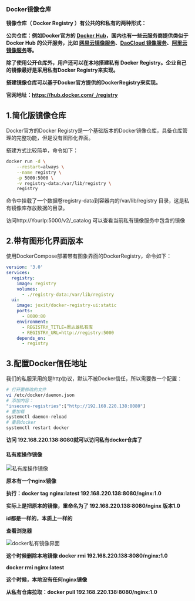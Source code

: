### Docker镜像仓库

**镜像仓库（ Docker Registry ）有公共的和私有的两种形式：**

**公共仓库：例如Docker官方的 [Docker Hub](https://hub.docker.com/)，国内也有一些云服务商提供类似于 Docker Hub 的公开服务，比如 [网易云镜像服务](https://c.163.com/hub)、[DaoCloud](https://hub.daocloud.io/)[ ](https://hub.daocloud.io/)[镜像服务](https://hub.daocloud.io/)、[阿里云镜像服务](https://cr.console.aliyun.com/)等。**



**除了使用公开仓库外，用户还可以在本地搭建私有 Docker Registry。企业自己的镜像最好是采用私有Docker Registry来实现。**



**搭建镜像仓库可以基于Docker官方提供的DockerRegistry来实现。**

**官网地址：https://hub.docker.com/_/registry**



## 1.简化版镜像仓库

Docker官方的Docker Registry是一个基础版本的Docker镜像仓库，具备仓库管理的完整功能，但是没有图形化界面。

搭建方式比较简单，命令如下：

```sh
docker run -d \
    --restart=always \
    --name registry	\
    -p 5000:5000 \
    -v registry-data:/var/lib/registry \
    registry
```



命令中挂载了一个数据卷registry-data到容器内的/var/lib/registry 目录，这是私有镜像库存放数据的目录。

访问http://YourIp:5000/v2/_catalog 可以查看当前私有镜像服务中包含的镜像



## 2.带有图形化界面版本

使用DockerCompose部署带有图象界面的DockerRegistry，命令如下：

```yaml
version: '3.0'
services:
  registry:
    image: registry
    volumes:
      - ./registry-data:/var/lib/registry
  ui:
    image: joxit/docker-registry-ui:static
    ports:
      - 8080:80
    environment:
      - REGISTRY_TITLE=周志雄私有库
      - REGISTRY_URL=http://registry:5000
    depends_on:
      - registry
```



## 3.配置Docker信任地址

我们的私服采用的是http协议，默认不被Docker信任，所以需要做一个配置：

```sh
# 打开要修改的文件
vi /etc/docker/daemon.json
# 添加内容：
"insecure-registries":["http://192.168.220.138:8080"]
# 重加载
systemctl daemon-reload
# 重启docker
systemctl restart docker
```



**访问  192.168.220.138:8080就可以访问私有docker仓库了**





#### 私有库操作镜像



![私有库操作镜像](E:\笔记整理\微服务技术\图解\私有库操作镜像.png)



**原本有一个nginx镜像**

**执行：docker tag nginx:latest 192.168.220.138:8080/nginx:1.0**

**实际上是把原本的镜像，重命名为了  192.168.220.138:8080/nginx  版本1.0**

**id都是一样的，本质上一样的**



**查看浏览器**

![docker私有镜像界面](E:\笔记整理\微服务技术\图解\docker私有镜像界面.png)

**这个时候删除本地镜像   docker rmi 192.168.220.138:8080/nginx:1.0**

**docker rmi nginx:latest**

**这个时候，本地没有任何nginx镜像**



**从私有仓库拉取：docker  pull   192.168.220.138:8080/nginx:1.0**